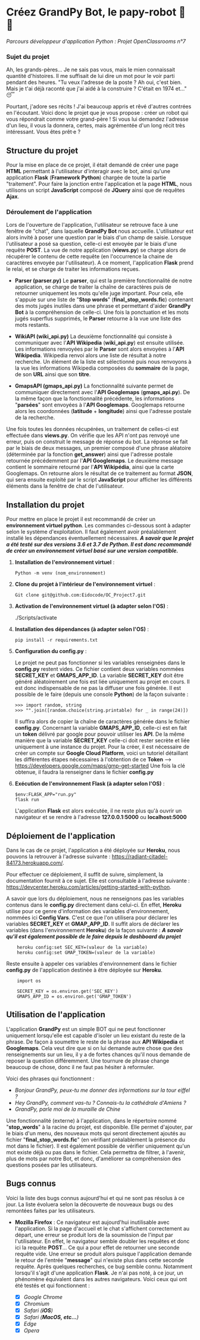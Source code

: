 # Créez GrandPy Bot, le papy-robot 🤖 👴

*Parcours développeur d'application Python : Projet OpenClassrooms n°7* 

### Sujet du projet

Ah, les grands-pères... Je ne sais pas vous, mais le mien connaissait quantité d'histoires. Il me suffisait de lui dire un mot pour le voir parti pendant des heures. "Tu veux l'adresse de la poste ? Ah oui, c'est bien. Mais je t'ai déjà raconté que j'ai aidé à la construire ? C'était en 1974 et..." 😴

Pourtant, j'adore ses récits ! J'ai beaucoup appris et rêvé d'autres contrées en l'écoutant. Voici donc le projet que je vous propose : créer un robot qui vous répondrait comme votre grand-père ! Si vous lui demandez l'adresse d'un lieu, il vous la donnera, certes, mais agrémentée d'un long récit très intéressant. Vous êtes prêt·e ?

## Structure du projet

Pour la mise en place de ce projet, il était demandé de créer une page **HTML** permettant à l'utilisateur d'interagir avec le bot, ainsi qu'une application **Flask** (**Framework Python**) chargée de toute la partie "traitement". Pour faire la jonction entre l'application et la page **HTML**, nous utilisons un script **JavaScript** composé de **JQuery** ainsi que de requêtes **Ajax**.

### Déroulement de l'application

Lors de l'ouverture de l'application, l'utilisateur se retrouve face à une fenêtre de "chat", dans laquelle **GrandPy Bot** nous accueille. L'utilisateur est alors invité à poser une question par le biais d'un champ de saisie.
Lorsque l'utilisateur a posé sa question, celle-ci est envoyée par le biais d'une requête **POST**. La vue de notre application (**views.py**) se charge alors de récupérer le contenu de cette requête (en l'occurrence la chaine de caractères envoyée par l'utilisateur).
A ce moment, l'application **Flask** prend le relai, et se charge de traiter les informations reçues. 

- **Parser (parser.py)**
Le **parser**, qui est la première fonctionnalité de notre application, se charge de traiter la chaîne de caractères puis de retourner uniquement les mots qu'elle juge important. Pour cela, elle s'appuie sur une liste de "**Stop words**" (**final_stop_words.fic**) contenant des mots jugés inutiles dans une phrase et permettant d'aider **GrandPy Bot** à la compréhension de celle-ci.
Une fois la ponctuation et les mots jugés superflus supprimés, le **Parser** retourne à la vue une liste des mots restants.

- **WikiAPI (wiki_api.py)**
La deuxième fonctionnalité qui consiste à communiquer avec l'**API Wikipedia** (**wiki_api.py**) est ensuite utilisée. Les informations renvoyées par le **Parser** sont alors envoyées à l'**API Wikipedia**.
Wikipedia renvoi alors une liste de résultat à notre recherche. Un élément de la liste est sélectionné puis nous renvoyons à la vue les informations Wikipedia composées du **sommaire** de la page, de son **URL** ainsi que son **titre**.

- **GmapsAPI (gmaps_api.py)**
La fonctionnalité suivante permet de communiquer directement avec l'**API Googlemaps** (**gmaps_api.py**). De la même façon que la fonctionnalité précédente, les informations "**parsées**" sont envoyées à l'**API Googlemaps**.
Googlemaps retourne alors les coordonnées (**latitude** + **longitude**) ainsi que l'adresse postale de la recherche.

Une fois toutes les données récupérées, un traitement de celles-ci est effectuée dans **views.py**. On vérifie que les API n'ont pas renvoyé une erreur, puis on construit le message de réponse du bot. La réponse se fait par le biais de deux messages, un premier composé d'une phrase aléatoire (déterminée par la fonction **get_answer**) ainsi que l'adresse postale retournée précédemment par l'**API Googlemaps**. Le deuxième message contient le sommaire retourné par l'**API Wikipédia**, ainsi que la carte Googlemaps.
On retourne alors le résultat de ce traitement au format **JSON**, qui sera ensuite exploité par le script **JavaScript** pour afficher les différents éléments dans la fenêtre de chat de l'utilisateur.

## Installation du projet

Pour mettre en place le projet il est recommandé de créer un **environnement virtuel python**. Les commandes ci-dessous sont à adapter selon le système d'exploitation. Il faut également avoir préalablement installé les dépendances éventuellement nécessaires.
***A savoir que le projet a été testé sur des versions 3.6 et 3.7 de Python. Il est donc recommandé de créer un environnement virtuel basé sur une version compatible.***

 1. **Installation de l'environnement virtuel** :

		Python -m venv (nom_environnement)
	
 2. **Clone du projet à l'intérieur de l'environnement virtuel** :

		Git clone git@github.com:Eidocode/OC_Project7.git

 3.  **Activation de l'environnement virtuel (à adapter selon l'OS)** :

		./Scripts/activate

 4. **Installation des dépendances (à adapter selon l'OS)** :
 
		pip install -r requirements.txt

 5. **Configuration du config.py** :

	 Le projet ne peut pas fonctionner si les variables renseignées dans le **config.py** restent vides. Ce fichier contient deux variables nommées **SECRET_KEY** et **GMAPS_APP_ID**. La variable **SECRET_KEY** doit être généré aléatoirement une fois est liée uniquement au projet en cours. Il est donc indispensable de ne pas la diffuser une fois générée. Il est possible de le faire (depuis une console **Python**) de la façon suivante :

		>>> import random, string
		>>> "".join([random.choice(string.printable) for _ in range(24)])

	Il suffira alors de copier la chaîne de caractères générée dans le fichier **config.py**.
	Concernant la variable **GMAPS_APP_ID**, celle-ci est en fait un **token** délivré par google pour pouvoir utiliser les **API**. De la même manière que la variable **SECRET_KEY** celle-ci doit rester secrète et liée uniquement à une instance du projet. Pour la créer, il est nécessaire de créer un compte sur **Google Cloud Platform**, voici un tutoriel détaillant les différentes étapes nécessaires à l'obtention de ce **Token** --> https://developers.google.com/maps/gmp-get-started
	Une fois la clé obtenue, il faudra la renseigner dans le fichier **config.py**

 6. **Exécution de l'environnement Flask (à adapter selon l'OS)** :

		$env:FLASK_APP="run.py"
		flask run

	L'application **Flask** est alors exécutée, il ne reste plus qu'à ouvrir un navigateur et se rendre à l'adresse **127.0.0.1:5000** ou **localhost:5000**

## Déploiement de l'application

Dans le cas de ce projet, l'application a été déployée sur **Heroku**, nous pouvons la retrouver à l'adresse suivante : https://radiant-citadel-84173.herokuapp.com/.

Pour effectuer ce déploiement, il suffit de suivre, simplement, la documentation fournit à ce sujet. Elle est consultable à l'adresse suivante : https://devcenter.heroku.com/articles/getting-started-with-python.

A savoir que lors du déploiement, nous ne renseignons pas les variables contenus dans le **config.py** directement dans celui-ci. En effet, **Heroku** utilise pour ce genre d'information des variables d'environnement, nommées ici **Config Vars**. C'est ce que l'on utilisera pour déclarer les variables **SECRET_KEY** et **GMAP_APP_ID**.
Il suffit alors de déclarer les variables (dans l'environnement **Heroku**) de la façon suivante : 
***A savoir qu'il est également possible de le faire depuis le dashboard du projet***

		heroku config:set SEC_KEY=(valeur de la variable)
		heroku config:set GMAP_TOKEN=(valeur de la variable)

Reste ensuite à appeler ces variables d'environnement dans le fichier **config.py** de l'application destinée à être déployée sur **Heroku**.

		import os
		
		SECRET_KEY = os.environ.get('SEC_KEY')
		GMAPS_APP_ID = os.environ.get('GMAP_TOKEN')


## Utilisation de l'application

L'application **GrandPy** est un simple BOT qui ne peut fonctionner uniquement lorsqu'elle est capable d'isoler un lieu existant du reste de la phrase. De façon à soumettre le reste de la phrase aux **API Wikipedia** et **Googlemaps**. Cela veut dire que si on lui demande autre chose que des renseignements sur un lieu, il y a de fortes chances qu'il nous demande de reposer la question différemment. Une tournure de phrase change beaucoup de chose, donc il ne faut pas hésiter à reformuler. 
		
Voici des phrases qui fonctionnent : 

 - *Bonjour GrandPy, peux-tu me donner des informations sur la tour eiffel ?*
 - *Hey GrandPy, comment vas-tu ? Connais-tu la cathédrale d'Amiens ?*
 - *GrandPy, parle moi de la muraille de Chine*

Une fonctionnalité (externe) à l'application, dans le répertoire nommé "**stop_words**" à la racine du projet, est disponible. Elle permet d'ajouter, par le biais d'un menu, des nouveaux mots qui seront directement ajoutés au fichier "**final_stop_words.fic**" (en vérifiant préalablement la présence du mot dans le fichier). Il est également possible de vérifier uniquement qu'un mot existe déjà ou pas dans le fichier. Cela permettra de filtrer, à l'avenir, plus de mots par notre Bot, et donc, d'améliorer sa compréhension des questions posées par les utilisateurs. 

## Bugs connus

Voici la liste des bugs connus aujourd'hui et qui ne sont pas résolus à ce jour. La liste évoluera selon la découverte de nouveaux bugs ou des remontées faites par les utilisateurs.

 - **Mozilla Firefox** : Ce navigateur est aujourd'hui inutilisable avec l'application. Si la page d'accueil et le chat s'affichent correctement au départ, une erreur se produit lors de la soumission de l'input par l'utilisateur. En effet, le navigateur semble doubler les requêtes et donc ici la requête **POST**... Ce qui a pour effet de retourner une seconde requête vide. Une erreur se produit alors puisque l'application demande le retour de l'entrée "**message**" qui n'existe plus dans cette seconde requête.
	Après quelques recherches, ce bug semble connu. Notamment lorsqu'il s'agit d'une application **Flask**.
	Je n'ai pas noté, à ce jour, un phénomène équivalent dans les autres navigateurs. Voici ceux qui ont été testés et qui fonctionnent : 
	
	 - [X] *Google Chrome*
	 - [X] *Chromium*
	 - [X] *Safari (**iOS**)*
	 - [X] *Safari (**MacOS, etc...**)*
	 - [X] *Edge*
	 - [X] *Opera*
